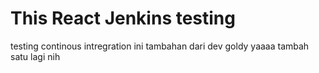 # This React Jenkins testing
testing continous intregration
ini tambahan dari dev goldy yaaaa
tambah satu lagi nih